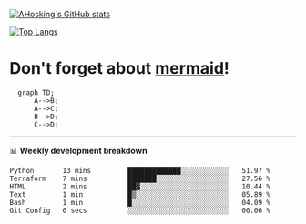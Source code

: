 [![AHosking's GitHub stats](https://github-readme-stats.vercel.app/api?username=ahosking&count_private=true&show_icons=true&theme=onedark&hide_rank=true&include_all_commits=true)](https://github.com/ahosking)

[![Top Langs](https://github-readme-stats.vercel.app/api/top-langs/?username=ahosking&layout=compact&theme=onedark)](https://github.com/ahosking)


# Don't forget about [mermaid](https://github.blog/2022-02-14-include-diagrams-markdown-files-mermaid/)!

```mermaid
  graph TD;
      A-->B;
      A-->C;
      B-->D;
      C-->D;
```
-------

📊 **Weekly development breakdown**

<!--START_SECTION:waka-->

```text
Python       13 mins         █████████████░░░░░░░░░░░░   51.97 %
Terraform    7 mins          ███████░░░░░░░░░░░░░░░░░░   27.56 %
HTML         2 mins          ██▓░░░░░░░░░░░░░░░░░░░░░░   10.44 %
Text         1 min           █▒░░░░░░░░░░░░░░░░░░░░░░░   05.89 %
Bash         1 min           █░░░░░░░░░░░░░░░░░░░░░░░░   04.09 %
Git Config   0 secs          ░░░░░░░░░░░░░░░░░░░░░░░░░   00.06 %
```

<!--END_SECTION:waka-->
